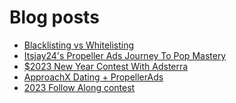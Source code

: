 # Blog posts
<!-- BLOG-POST-LIST:START -->
- [Blacklisting vs Whitelisting](https://afflift.com/f/threads/blacklisting-vs-whitelisting.10251/)
- [Itsjay24&#39;s Propeller Ads Journey To Pop Mastery](https://afflift.com/f/threads/itsjay24s-propeller-ads-journey-to-pop-mastery.10146/)
- [$2023 New Year Contest With Adsterra](https://afflift.com/f/threads/2023-new-year-contest-with-adsterra.10196/)
- [ApproachX Dating + PropellerAds](https://afflift.com/f/threads/approachx-dating-propellerads.10218/)
- [2023 Follow Along contest](https://afflift.com/f/threads/2023-follow-along-contest.10259/)
<!-- BLOG-POST-LIST:END -->
